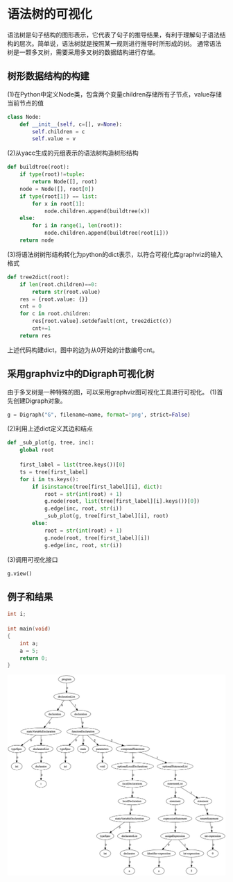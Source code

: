 # 语法树的可视化
语法树是句子结构的图形表示，它代表了句子的推导结果，有利于理解句子语法结构的层次。简单说，语法树就是按照某一规则进行推导时所形成的树。
通常语法树是一颗多叉树，需要采用多叉树的数据结构进行存储。

## 树形数据结构的构建
(1)在Python中定义Node类，包含两个变量children存储所有子节点，value存储当前节点的值
```python
class Node:
    def __init__(self, c=[], v=None):
        self.children = c
        self.value = v
```
(2)从yacc生成的元组表示的语法树构造树形结构
```python
def buildtree(root):
    if type(root)!=tuple:
        return Node([], root)
    node = Node([], root[0])
    if type(root[1]) == list:
        for x in root[1]:
            node.children.append(buildtree(x))
    else:
        for i in range(1, len(root)):
            node.children.append(buildtree(root[i]))
    return node
```

(3)将语法树树形结构转化为python的dict表示，以符合可视化库graphviz的输入格式
```python
def tree2dict(root):
    if len(root.children)==0:
        return str(root.value)
    res = {root.value: {}}
    cnt = 0
    for c in root.children:
        res[root.value].setdefault(cnt, tree2dict(c))
        cnt+=1
    return res
```
上述代码构建dict，图中的边为从0开始的计数编号cnt。

## 采用graphviz中的Digraph可视化树
由于多叉树是一种特殊的图，可以采用graphviz图可视化工具进行可视化。
(1)首先创建Digraph对象。
```python
g = Digraph("G", filename=name, format='png', strict=False)
```
(2)利用上述dict定义其边和结点
```python
def _sub_plot(g, tree, inc):
    global root

    first_label = list(tree.keys())[0]
    ts = tree[first_label]
    for i in ts.keys():
        if isinstance(tree[first_label][i], dict):
            root = str(int(root) + 1)
            g.node(root, list(tree[first_label][i].keys())[0])
            g.edge(inc, root, str(i))
            _sub_plot(g, tree[first_label][i], root)
        else:
            root = str(int(root) + 1)
            g.node(root, tree[first_label][i])
            g.edge(inc, root, str(i))
```
(3)调用可视化接口
```python
g.view()
```

## 例子和结果
```c
int i;

int main(void)
{
    int a;
    a = 5;
    return 0;
}
```
![PNG](imgs/a.png)
